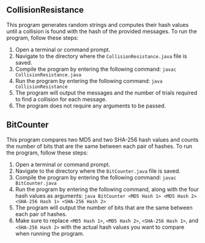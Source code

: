 ## CollisionResistance

This program generates random strings and computes their hash values until a collision is found with the hash of the provided messages. To run the program, follow these steps:

1. Open a terminal or command prompt.
2. Navigate to the directory where the `CollisionResistance.java` file is saved.
3. Compile the program by entering the following command: ```javac CollisionResistance.java```
4. Run the program by entering the following command: ```java CollisionResistance```
5. The program will output the messages and the number of trials required to find a collision for each message.
6. The program does not require any arguments to be passed.

## BitCounter

This program compares two MD5 and two SHA-256 hash values and counts the number of bits that are the same between each pair of hashes. To run the program, follow these steps:

1. Open a terminal or command prompt.
2. Navigate to the directory where the `BitCounter.java` file is saved.
3. Compile the program by entering the following command: ```javac BitCounter.java```
4. Run the program by entering the following command, along with the four hash values as arguments: ```java BitCounter <MD5 Hash 1> <MD5 Hash 2> <SHA-256 Hash 1> <SHA-256 Hash 2>```
5. The program will output the number of bits that are the same between each pair of hashes.
6. Make sure to replace `<MD5 Hash 1>`, `<MD5 Hash 2>`, `<SHA-256 Hash 1>`, and `<SHA-256 Hash 2>` with the actual hash values you want to compare when running the program.
